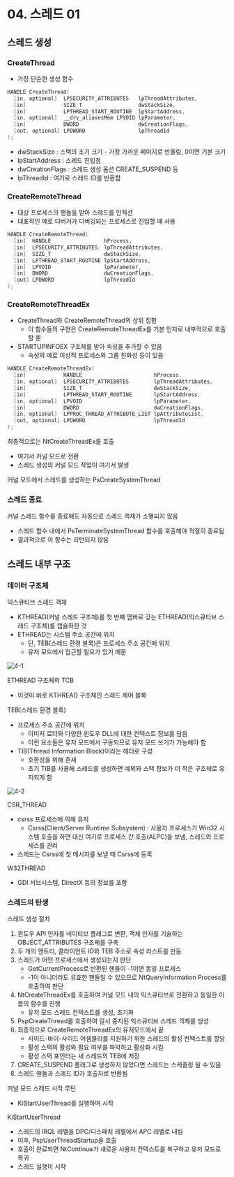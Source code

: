 # 04. 스레드 01
## 스레드 생성
### CreateThread
* 가장 단순한 생성 함수

```Cpp
HANDLE CreateThread(
  [in, optional]  LPSECURITY_ATTRIBUTES   lpThreadAttributes,
  [in]            SIZE_T                  dwStackSize,
  [in]            LPTHREAD_START_ROUTINE  lpStartAddress,
  [in, optional]  __drv_aliasesMem LPVOID lpParameter,
  [in]            DWORD                   dwCreationFlags,
  [out, optional] LPDWORD                 lpThreadId
);
```
* dwStackSize : 스택의 초기 크기 - 가장 가까운 페이지로 반올림, 0이면 기본 크기
* lpStartAddress : 스레드 진입점
* dwCreationFlags : 스레드 생성 옵션 CREATE_SUSPEND 등
* lpThreadId : 여기로 스레드 ID를 반환함

### CreateRemoteThread
* 대상 프로세스의 핸들을 받아 스레드를 인젝션
* 대표적인 예로 디버거가 디버깅되는 프로세스로 진입할 때 사용

```Cpp
HANDLE CreateRemoteThread(
  [in]  HANDLE                 hProcess,
  [in]  LPSECURITY_ATTRIBUTES  lpThreadAttributes,
  [in]  SIZE_T                 dwStackSize,
  [in]  LPTHREAD_START_ROUTINE lpStartAddress,
  [in]  LPVOID                 lpParameter,
  [in]  DWORD                  dwCreationFlags,
  [out] LPDWORD                lpThreadId
);
```

### CreateRemoteThreadEx
* CreateThread와 CreateRemoteThread의 상위 집합
  * 이 함수들의 구현은 CreateRemoteThreadEx를 기본 인자로 내부적으로 호출할 뿐
* STARTUPINFOEX 구조체를 받아 속성을 추가할 수 있음
  * 속성의 예로 이상적 프로세스와 그룹 친화성 등이 있음
```Cpp
HANDLE CreateRemoteThreadEx(
  [in]            HANDLE                       hProcess,
  [in, optional]  LPSECURITY_ATTRIBUTES        lpThreadAttributes,
  [in]            SIZE_T                       dwStackSize,
  [in]            LPTHREAD_START_ROUTINE       lpStartAddress,
  [in, optional]  LPVOID                       lpParameter,
  [in]            DWORD                        dwCreationFlags,
  [in, optional]  LPPROC_THREAD_ATTRIBUTE_LIST lpAttributeList,
  [out, optional] LPDWORD                      lpThreadId
);
```

최종적으로는 NtCreateThreadEx를 호출
* 여기서 커널 모드로 전환
* 스레드 생성의 커널 모드 작업이 여기서 발생

커널 모드에서 스레드를 생성하는 PsCreateSystemThread

### 스레드 종료
커널 스레드 함수를 종료해도 자동으로 스레드 객체가 소멸되지 않음
* 스레드 함수 내에서 PsTerminateSystemThread 함수를 호출해야 적절히 종료됨
* 결과적으로 이 함수는 리턴되지 않음

## 스레드 내부 구조
### 데이터 구조체
익스큐티브 스레드 객체
* KTHREAD(커널 스레드 구조체)를 첫 번째 멤버로 갖는 ETHREAD(익스큐티브 스레드 구조체)를 캡슐화한 것
* ETHREAD는 시스템 주소 공간에 위치
  * 단, TEB(스레드 환경 블록)은 프로세스 주소 공간에 위치
  * 유저 모드에서 접근할 필요가 있기 때문

![4-1](https://github.com/user-attachments/assets/a83c8f24-ee80-4c40-a14b-3e2378607665)

ETHREAD 구조체의 TCB
* 이것이 바로 KTHREAD 구조체인 스레드 제어 블록

TEB(스레드 환경 블록)
* 프로세스 주소 공간에 위치
  * 이미지 로더와 다양한 윈도우 DLL에 대한 컨텍스트 정보를 담음
  * 이런 요소들은 유저 모드에서 구동되므로 유저 모드 쓰기가 가능해야 함
* TIB(Thread Information Block)이라는 헤더로 구성
  * 호환성을 위해 존재
  * 초기 TIB를 사용해 스레드를 생성하면 예외와 스택 정보가 더 작은 구조체로 유지되게 함

![4-2](https://github.com/user-attachments/assets/909bc81e-84a7-48e9-9383-fcdc9a5f16dd)

CSR_THREAD
* csrss 프로세스에 의해 유지
  * Csrss(Client/Server Runtime Subsystem) : 사용자 프로세스가 Win32 시스템 호출을 하면 대신 여기로 프로세스 간 호출(ALPC)을 보냄, 스레드와 프로세스를 관리
* 스레드는 Csrss에 첫 메시지를 보낼 때 Csrss에 등록

W32THREAD
* GDI 서브시스템, DirectX 등의 정보를 포함

### 스레드의 탄생
스레드 생성 절차
1. 윈도우 API 인자를 네이티브 플래그로 변환, 객체 인자를 기술하는 OBJECT_ATTRIBUTES 구조체를 구축
2. 두 개의 엔트리, 클라이언트 ID와 TEB 주소로 속성 리스트를 만듬
3. 스레드가 어떤 프로세스에서 생성되는지 판단
   * GetCurrentProcess로 반환된 핸들이 -1이면 동일 프로세스
   * -1이 아니더라도 유효한 핸들일 수 있으므로 NtQueryInformation Process를 호출하여 판단
4. NtCreateThreadEx를 호출하여 커널 모드 내의 익스큐티브로 전환하고 동일한 이름의 함수를 진행
   * 유저 모드 스레드 컨텍스트를 생성, 초기화
5. PspCreateThread를 호출하여 일시 중지된 익스큐티브 스레드 객체를 생성
6. 최종적으로 CreateRemoteThreadEx의 유저모드에서 끝
   * 사이드-바이-사이드 어셈블리를 지원하기 위한 스레드의 활성 컨택스트를 할당
   * 활성 스택의 활성와 필요 여부를 파악하고 활성화 시킴
   * 활성 스택 포인터는 새 스레드의 TEB에 저장
7. CREATE_SUSPEND 플래그로 생성하지 않았다면 스레드는 스케줄링 될 수 있음
8. 스레드 핸들과 스레드 ID가 호출자로 반환됨


커널 모드 스레드 시작 루틴
* KiStartUserThread를 실행하며 시작

KiStartUserThread
* 스레드의 IRQL 레벨을 DPC/디스패치 레벨에서 APC 레벨로 내림
* 이후, PspUserThreadStartup을 호출
* 호출이 완료되면 NtContinue가 새로운 사용자 컨텍스트를 복구하고 유저 모드로 복귀
* 스레드 실행이 시작
